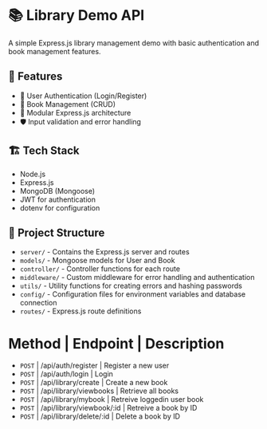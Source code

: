 
# 📚 Library Demo API

A simple Express.js library management demo with basic authentication and book management features.

## 🚀 Features

- 🔐 User Authentication (Login/Register)
- 📖 Book Management (CRUD)
- 🧩 Modular Express.js architecture
- 🛡️ Input validation and error handling

## 🏗️ Tech Stack

- Node.js
- Express.js
- MongoDB (Mongoose)
- JWT for authentication
- dotenv for configuration

## 📁 Project Structure

- `server/` - Contains the Express.js server and routes
- `models/` - Mongoose models for User and Book
- `controller/` - Controller functions for each route
- `middleware/` - Custom middleware for error handling and authentication
- `utils/` - Utility functions for creating errors and hashing passwords
- `config/` - Configuration files for environment variables and database connection
- `routes/` - Express.js route definitions

# Method | Endpoint | Description
- `POST` | /api/auth/register | Register a new user
- `POST` | /api/auth/login | Login
- `POST` | /api/library/create | Create a new book
- `POST` | /api/library/viewbooks | Retrieve all books
- `POST` | /api/library/mybook | Retreive loggedin user book
- `POST` | /api/library/viewbook/:id | Retreive a book by ID
- `POST` | /api/library/delete/:id | Delete a book by ID

